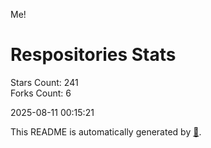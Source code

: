 Me!

# Respositories Stats
Stars Count: 241  
Forks Count: 6

2025-08-11 00:15:21  

This README is automatically generated by [🐰](https://github.com/rnitta/rnitta).

